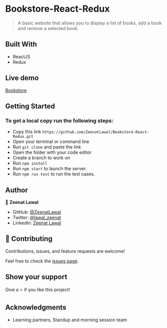 # Bookstore-React-Redux
> A basic website that allows you to display a list of books, add a book and remove a selected book.

## Built With

- ReactJS
- Redux

## Live demo

[Bookstore](https://zeenatlawal.github.io/Bookstore-React-Redux/)

## Getting Started

### To get a local copy run the following steps:

- Copy this link `https://github.com/ZeenatLawal/Bookstore-React-Redux.git`
- Open your terminal or command line
- Run `git clone` and paste the link
- Open the folder with your code editor
- Create a branch to work on
- Run `npm install`
- Run `npm start` to launch the server.
- Run `npm run test` to run the test cases.

## Author

👤 **Zeenat Lawal**

- GitHub: [@ZeenatLawal](https://github.com/ZeenatLawal)
- Twitter: [@lawal_zeenat](https://twitter.com/lawal_zeenat)
- LinkedIn: [Zeenat Lawal](https://www.linkedin.com/in/zeenatlawal/)

## 🤝 Contributing

Contributions, issues, and feature requests are welcome!

Feel free to check the [issues page](https://github.com/ZeenatLawal/Bookstore-React-Redux/issues).

## Show your support

Give a ⭐️ if you like this project!

## Acknowledgments

- Learning partners, Standup and morning session team
